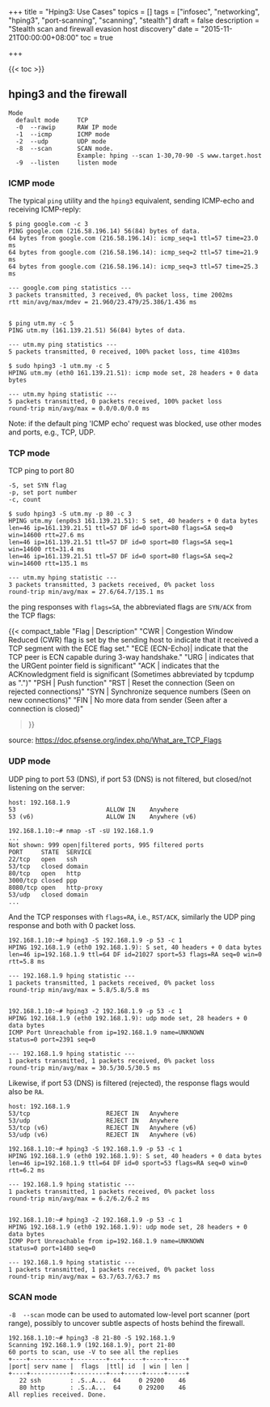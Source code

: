 +++
title = "Hping3: Use Cases"
topics = []
tags = ["infosec", "networking", "hping3", "port-scanning", "scanning", "stealth"]
draft = false 
description = "Stealth scan and firewall evasion host discovery"
date = "2015-11-21T00:00:00+08:00"
toc = true

+++

{{< toc >}}

## hping3 and the firewall

```
Mode
  default mode     TCP
  -0  --rawip      RAW IP mode
  -1  --icmp       ICMP mode
  -2  --udp        UDP mode
  -8  --scan       SCAN mode.
                   Example: hping --scan 1-30,70-90 -S www.target.host
  -9  --listen     listen mode
```

### ICMP mode

The typical `ping` utility and the `hping3` equivalent, sending ICMP-echo and receiving ICMP-reply:

```
$ ping google.com -c 3
PING google.com (216.58.196.14) 56(84) bytes of data.
64 bytes from google.com (216.58.196.14): icmp_seq=1 ttl=57 time=23.0 ms
64 bytes from google.com (216.58.196.14): icmp_seq=2 ttl=57 time=21.9 ms
64 bytes from google.com (216.58.196.14): icmp_seq=3 ttl=57 time=25.3 ms

--- google.com ping statistics ---
3 packets transmitted, 3 received, 0% packet loss, time 2002ms
rtt min/avg/max/mdev = 21.960/23.479/25.386/1.436 ms


$ ping utm.my -c 5
PING utm.my (161.139.21.51) 56(84) bytes of data.

--- utm.my ping statistics ---
5 packets transmitted, 0 received, 100% packet loss, time 4103ms
```

```
$ sudo hping3 -1 utm.my -c 5
HPING utm.my (eth0 161.139.21.51): icmp mode set, 28 headers + 0 data bytes

--- utm.my hping statistic ---
5 packets transmitted, 0 packets received, 100% packet loss
round-trip min/avg/max = 0.0/0.0/0.0 ms
```

Note: if the default ping 'ICMP echo' request was blocked, use other modes and ports, e.g., TCP, UDP.


### TCP mode

TCP ping to port 80

```
-S, set SYN flag
-p, set port number
-c, count

$ sudo hping3 -S utm.my -p 80 -c 3
HPING utm.my (enp0s3 161.139.21.51): S set, 40 headers + 0 data bytes
len=46 ip=161.139.21.51 ttl=57 DF id=0 sport=80 flags=SA seq=0 win=14600 rtt=27.6 ms
len=46 ip=161.139.21.51 ttl=57 DF id=0 sport=80 flags=SA seq=1 win=14600 rtt=31.4 ms
len=46 ip=161.139.21.51 ttl=57 DF id=0 sport=80 flags=SA seq=2 win=14600 rtt=135.1 ms

--- utm.my hping statistic ---
3 packets transmitted, 3 packets received, 0% packet loss
round-trip min/avg/max = 27.6/64.7/135.1 ms
```

the ping responses with `flags=SA`, the abbreviated flags are `SYN/ACK` from the TCP flags:

{{< compact_table
"Flag          | Description"
"CWR           | Congestion Window Reduced (CWR) flag is set by the sending host to indicate that it received a TCP segment with the ECE flag set."
"ECE (ECN-Echo)| indicate that the TCP peer is ECN capable during 3-way handshake."
"URG           | indicates that the URGent pointer field is significant"
"ACK           | indicates that the ACKnowledgment field is significant (Sometimes abbreviated by tcpdump as \".\")"
"PSH           | Push function"
"RST           | Reset the connection (Seen on rejected connections)"
"SYN           | Synchronize sequence numbers (Seen on new connections)"
"FIN           | No more data from sender (Seen after a connection is closed)"
>}}

source: https://doc.pfsense.org/index.php/What_are_TCP_Flags


### UDP mode

UDP ping to port 53 (DNS), if port 53 (DNS) is not filtered, but closed/not listening on the server:

```
host: 192.168.1.9
53                         ALLOW IN    Anywhere                  
53 (v6)                    ALLOW IN    Anywhere (v6)             
```

```
192.168.1.10:~# nmap -sT -sU 192.168.1.9
...
Not shown: 999 open|filtered ports, 995 filtered ports
PORT     STATE  SERVICE
22/tcp   open   ssh
53/tcp   closed domain
80/tcp   open   http
3000/tcp closed ppp
8080/tcp open   http-proxy
53/udp   closed domain
...
```

And the TCP responses with `flags=RA`, i.e., `RST/ACK`, similarly the UDP ping response and both with 0 packet loss.

```
192.168.1.10:~# hping3 -S 192.168.1.9 -p 53 -c 1
HPING 192.168.1.9 (eth0 192.168.1.9): S set, 40 headers + 0 data bytes
len=46 ip=192.168.1.9 ttl=64 DF id=21027 sport=53 flags=RA seq=0 win=0 rtt=5.8 ms

--- 192.168.1.9 hping statistic ---
1 packets transmitted, 1 packets received, 0% packet loss
round-trip min/avg/max = 5.8/5.8/5.8 ms


192.168.1.10:~# hping3 -2 192.168.1.9 -p 53 -c 1
HPING 192.168.1.9 (eth0 192.168.1.9): udp mode set, 28 headers + 0 data bytes
ICMP Port Unreachable from ip=192.168.1.9 name=UNKNOWN   
status=0 port=2391 seq=0

--- 192.168.1.9 hping statistic ---
1 packets transmitted, 1 packets received, 0% packet loss
round-trip min/avg/max = 30.5/30.5/30.5 ms
```


Likewise, if port 53 (DNS) is filtered (rejected), the response flags would also be `RA`.

```
host: 192.168.1.9
53/tcp                     REJECT IN   Anywhere                  
53/udp                     REJECT IN   Anywhere                  
53/tcp (v6)                REJECT IN   Anywhere (v6)             
53/udp (v6)                REJECT IN   Anywhere (v6)
```

```
192.168.1.10:~# hping3 -S 192.168.1.9 -p 53 -c 1
HPING 192.168.1.9 (eth0 192.168.1.9): S set, 40 headers + 0 data bytes
len=46 ip=192.168.1.9 ttl=64 DF id=0 sport=53 flags=RA seq=0 win=0 rtt=6.2 ms

--- 192.168.1.9 hping statistic ---
1 packets transmitted, 1 packets received, 0% packet loss
round-trip min/avg/max = 6.2/6.2/6.2 ms


192.168.1.10:~# hping3 -2 192.168.1.9 -p 53 -c 1
HPING 192.168.1.9 (eth0 192.168.1.9): udp mode set, 28 headers + 0 data bytes
ICMP Port Unreachable from ip=192.168.1.9 name=UNKNOWN   
status=0 port=1480 seq=0

--- 192.168.1.9 hping statistic ---
1 packets transmitted, 1 packets received, 0% packet loss
round-trip min/avg/max = 63.7/63.7/63.7 ms
```

### SCAN mode

`-8  --scan` mode can be used to automated low-level port scanner (port range), possibly to uncover subtle aspects of hosts behind the firewall.

```
192.168.1.10:~# hping3 -8 21-80 -S 192.168.1.9
Scanning 192.168.1.9 (192.168.1.9), port 21-80
60 ports to scan, use -V to see all the replies
+----+-----------+---------+---+-----+-----+-----+
|port| serv name |  flags  |ttl| id  | win | len |
+----+-----------+---------+---+-----+-----+-----+
   22 ssh        : .S..A...  64     0 29200    46
   80 http       : .S..A...  64     0 29200    46
All replies received. Done.
```
